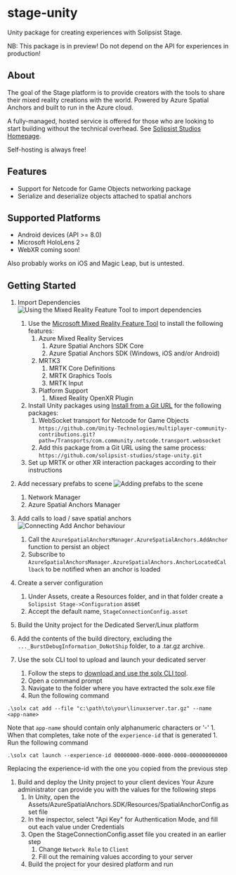 # stage-unity
Unity package for creating experiences with Solipsist Stage.

NB: This package is in preview! Do not depend on the API for experiences in production!

## About
The goal of the Stage platform is to provide creators with the tools to share their mixed reality creations with the world.  Powered by Azure Spatial Anchors and built to run in the Azure cloud. 

A fully-managed, hosted service is offered for those who are looking to start building without the technical overhead.  See [Solipsist Studios Homepage](https://solipsist.studio).

Self-hosting is always free!

## Features
* Support for Netcode for Game Objects networking package
* Serialize and deserialize objects attached to spatial anchors

## Supported Platforms
* Android devices (API >= 8.0)
* Microsoft HoloLens 2
* WebXR coming soon!

Also probably works on iOS and Magic Leap, but is untested.

## Getting Started

1. Import Dependencies
    ![Using the Mixed Reality Feature Tool to import dependencies](https://user-images.githubusercontent.com/19314267/226135369-11d9a3df-3f89-4e95-9de3-0c111625054d.gif)
    1. Use the [Microsoft Mixed Reality Feature Tool](https://learn.microsoft.com/en-us/windows/mixed-reality/develop/unity/welcome-to-mr-feature-tool#download) to install the following features:
        1. Azure Mixed Reality Services
            1. Azure Spatial Anchors SDK Core
            1. Azure Spatial Anchors SDK (Windows, iOS and/or Android)
        1. MRTK3
            1. MRTK Core Definitions
            1. MRTK Graphics Tools
            1. MRTK Input
        1. Platform Support
            1. Mixed Reality OpenXR Plugin
    1. Install Unity packages using [Install from a Git URL](https://docs.unity3d.com/Manual/upm-ui-giturl.html) for the following packages:
        1. WebSocket transport for Netcode for Game Objects 
        `https://github.com/Unity-Technologies/multiplayer-community-contributions.git?path=/Transports/com.community.netcode.transport.websocket`
        1. Add this package from a Git URL using the same process:
        `https://github.com/solipsist-studios/stage-unity.git`
    1. Set up MRTK or other XR interaction packages according to their instructions
1. Add necessary prefabs to scene
   ![Adding prefabs to the scene](https://user-images.githubusercontent.com/19314267/226136332-89a2c2aa-d5b4-4851-b722-48dcee6efcaf.gif)
    1. Network Manager
    1. Azure Spatial Anchors Manager
1. Add calls to load / save spatial anchors
![Connecting Add Anchor behaviour](https://user-images.githubusercontent.com/19314267/226136888-09eb695a-a330-4008-816d-fd1bf7fc8902.gif)
    1. Call the `AzureSpatialAnchorsManager.AzureSpatialAnchors.AddAnchor` function to persist an object
    1. Subscribe to `AzureSpatialAnchorsManager.AzureSpatialAnchors.AnchorLocatedCallback` to be notified when an anchor is loaded
1. Create a server configuration
    1. Under Assets, create a Resources folder, and in that folder create a `Solipsist Stage->Configuration` asset
    1. Accept the default name, `StageConnectionConfig.asset`
1. Build the Unity project for the Dedicated Server/Linux platform
1. Add the contents of the build directory, excluding the `..._BurstDebugInformation_DoNotShip` folder, to a .tar.gz archive.

1. Use the solx CLI tool to upload and launch your dedicated server
    1. Follow the steps to [download and use the solx CLI tool](https://github.com/solipsist-studios/MixedRealityStage/blob/main/ExperienceCatalogCLI/README.md).
    1. Open a command prompt
    1. Navigate to the folder where you have extracted the solx.exe file
    1. Run the following command
  ```
  .\solx cat add --file "c:\path\to\your\linuxserver.tar.gz" --name <app-name>
  ```
  Note that `app-name` should contain only alphanumeric characters or '-'
    1. When that completes, take note of the `experience-id` that is generated
    1. Run the following command
  ```
  .\solx cat launch --experience-id 00000000-0000-0000-0000-000000000000
  ```
  Replacing the experience-id with the one you copied from the previous step
1. Build and deploy the Unity project to your client devices
Your Azure administrator can provide you with the values for the following steps
    1. In Unity, open the Assets/AzureSpatialAnchors.SDK/Resources/SpatialAnchorConfig.asset file
    1. In the inspector, select "Api Key" for Authentication Mode, and fill out each value under Credentials
    1. Open the StageConnectionConfig.asset file you created in an earlier step
        1. Change `Network Role` to `Client`
        1. Fill out the remaining values according to your server
    1. Build the project for your desired platform and run
  
